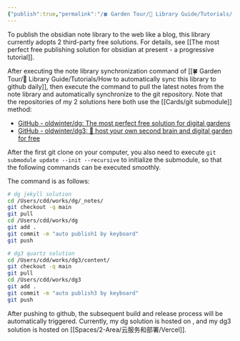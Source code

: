 ```yaml
---
{"publish":true,"permalink":"/🍀 Garden Tour/🧰 Library Guide/Tutorials/How to automatically publish this library to the web daily.md","title":"How to automatically publish this library to the web daily","created":"2022-08-25","modified":"2023-03-14","published":"2025-07-09T09:48:30.755+08:00","cssclasses":""}
---
```


To publish the obsidian note library to the web like a blog, this library currently adopts 2 third-party free solutions. For details, see [[The most perfect free publishing solution for obsidian at present - a progressive tutorial]].

After executing the note library synchronization command of [[🍀 Garden Tour/🧰 Library Guide/Tutorials/How to automatically sync this library to github daily]], then execute the command to pull the latest notes from the note library and automatically synchronize to the git repository. Note that the repositories of my 2 solutions here both use the [[Cards/git submodule]] method:

- [GitHub - oldwinter/dg: The most perfect free solution for digital gardens](https://github.com/oldwinter/dg)
- [GitHub - oldwinter/dg3: 🌱 host your own second brain and digital garden for free](https://github.com/oldwinter/dg3)

After the first git clone on your computer, you also need to execute `git submodule update --init --recursive` to initialize the submodule, so that the following commands can be executed smoothly.

The command is as follows:

```zsh
# dg jekyll solution
cd /Users/cdd/works/dg/_notes/
git checkout -q main
git pull 
cd /Users/cdd/works/dg
git add .
git commit -m "auto publish1 by keyboard"
git push

# dg3 quartz solution
cd /Users/cdd/works/dg3/content/
git checkout -q main
git pull
cd /Users/cdd/works/dg3
git add .
git commit -m "auto publish3 by keyboard"
git push
```

After pushing to github, the subsequent build and release process will be automatically triggered. Currently, my dg solution is hosted on , and my dg3 solution is hosted on [[Spaces/2-Area/云服务和部署/Vercel]]. 